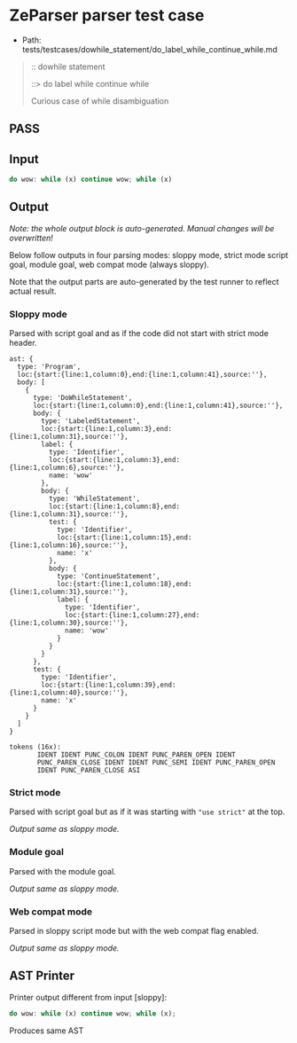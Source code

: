 # ZeParser parser test case

- Path: tests/testcases/dowhile_statement/do_label_while_continue_while.md

> :: dowhile statement
>
> ::> do label while continue while
>
> Curious case of while disambiguation

## PASS

## Input

`````js
do wow: while (x) continue wow; while (x)
`````

## Output

_Note: the whole output block is auto-generated. Manual changes will be overwritten!_

Below follow outputs in four parsing modes: sloppy mode, strict mode script goal, module goal, web compat mode (always sloppy).

Note that the output parts are auto-generated by the test runner to reflect actual result.

### Sloppy mode

Parsed with script goal and as if the code did not start with strict mode header.

`````
ast: {
  type: 'Program',
  loc:{start:{line:1,column:0},end:{line:1,column:41},source:''},
  body: [
    {
      type: 'DoWhileStatement',
      loc:{start:{line:1,column:0},end:{line:1,column:41},source:''},
      body: {
        type: 'LabeledStatement',
        loc:{start:{line:1,column:3},end:{line:1,column:31},source:''},
        label: {
          type: 'Identifier',
          loc:{start:{line:1,column:3},end:{line:1,column:6},source:''},
          name: 'wow'
        },
        body: {
          type: 'WhileStatement',
          loc:{start:{line:1,column:8},end:{line:1,column:31},source:''},
          test: {
            type: 'Identifier',
            loc:{start:{line:1,column:15},end:{line:1,column:16},source:''},
            name: 'x'
          },
          body: {
            type: 'ContinueStatement',
            loc:{start:{line:1,column:18},end:{line:1,column:31},source:''},
            label: {
              type: 'Identifier',
              loc:{start:{line:1,column:27},end:{line:1,column:30},source:''},
              name: 'wow'
            }
          }
        }
      },
      test: {
        type: 'Identifier',
        loc:{start:{line:1,column:39},end:{line:1,column:40},source:''},
        name: 'x'
      }
    }
  ]
}

tokens (16x):
       IDENT IDENT PUNC_COLON IDENT PUNC_PAREN_OPEN IDENT
       PUNC_PAREN_CLOSE IDENT IDENT PUNC_SEMI IDENT PUNC_PAREN_OPEN
       IDENT PUNC_PAREN_CLOSE ASI
`````

### Strict mode

Parsed with script goal but as if it was starting with `"use strict"` at the top.

_Output same as sloppy mode._

### Module goal

Parsed with the module goal.

_Output same as sloppy mode._

### Web compat mode

Parsed in sloppy script mode but with the web compat flag enabled.

_Output same as sloppy mode._

## AST Printer

Printer output different from input [sloppy]:

````js
do wow: while (x) continue wow; while (x);
````

Produces same AST
